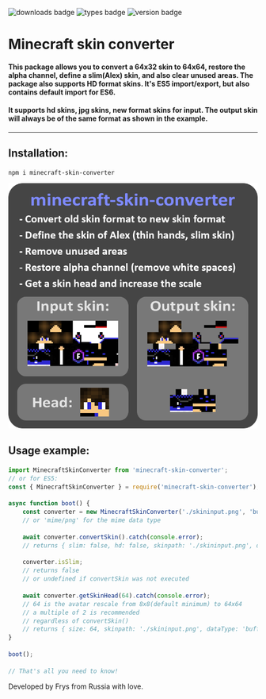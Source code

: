 ![downloads badge](https://img.shields.io/npm/dt/minecraft-skin-converter?color=blue&label=downloads)
![types badge](https://img.shields.io/npm/types/minecraft-skin-converter?color=blue)
![version badge](https://img.shields.io/npm/v/minecraft-skin-converter?color=blue&label=version)

# Minecraft skin converter
#### This package allows you to convert a 64x32 skin to 64x64, restore the alpha channel, define a slim(Alex) skin, and also clear unused areas. The package also supports HD format skins. It's ES5 import/export, but also contains default import for ES6.
#### It supports hd skins, jpg skins, new format skins for input. The output skin will always be of the same format as shown in the example.
---
## Installation:
```
npm i minecraft-skin-converter
```

![intro](https://github.com/Frysuni/minecraft-skin-converter/blob/main/example/intro.png?raw=true)

## Usage example:
```ts
import MinecraftSkinConverter from 'minecraft-skin-converter';
// or for ES5:
const { MinecraftSkinConverter } = require('minecraft-skin-converter');

async function boot() {
    const converter = new MinecraftSkinConverter('./skininput.png', 'buffer/png');
    // or 'mime/png' for the mime data type

    await converter.convertSkin().catch(console.error);
    // returns { slim: false, hd: false, skinpath: './skininput.png', dataType: 'buffer/png', data: [Buffer] }

    converter.isSlim;
    // returns false
    // or undefined if convertSkin was not executed

    await converter.getSkinHead(64).catch(console.error);
    // 64 is the avatar rescale from 8x8(default minimum) to 64x64
    // a multiple of 2 is recommended
    // regardless of convertSkin()
    // returns { size: 64, skinpath: './skininput.png', dataType: 'buffer/png', data: [Buffer]; }
}

boot();

// That's all you need to know!
```
Developed by Frys from Russia with love.